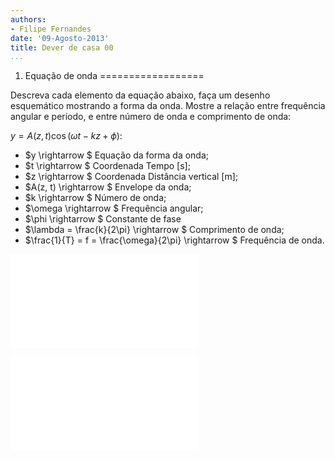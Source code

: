 ```yaml
---
authors:
- Filipe Fernandes
date: '09-Agosto-2013'
title: Dever de casa 00
...
```


1) Equação de onda
==================

Descreva cada elemento da equação abaixo, faça um desenho esquemático
mostrando a forma da onda.  Mostre a relação entre frequência angular e
período, e entre número de onda e comprimento de onda:

$y = A(z, t) \cos(\omega t - kz + \phi)$:


* $y \rightarrow $ Equação da forma da onda;
* $t \rightarrow $ Coordenada Tempo [s];
* $z \rightarrow $ Coordenada Distância vertical [m];
* $A(z, t) \rightarrow $ Envelope da onda;
* $k \rightarrow $ Número de onda;
* $\omega \rightarrow $ Frequência angular;
* $\phi \rightarrow $ Constante de fase
* $\lambda = \frac{k}{2\pi} \rightarrow $ Comprimento de onda;
* $\frac{1}{T} = f = \frac{\omega}{2\pi} \rightarrow $ Frequência de onda.

![Definições.](./figures/wave_definitions.pdf "Definições")

![Licença de uso.](../common/by-nc-sa.pdf)
